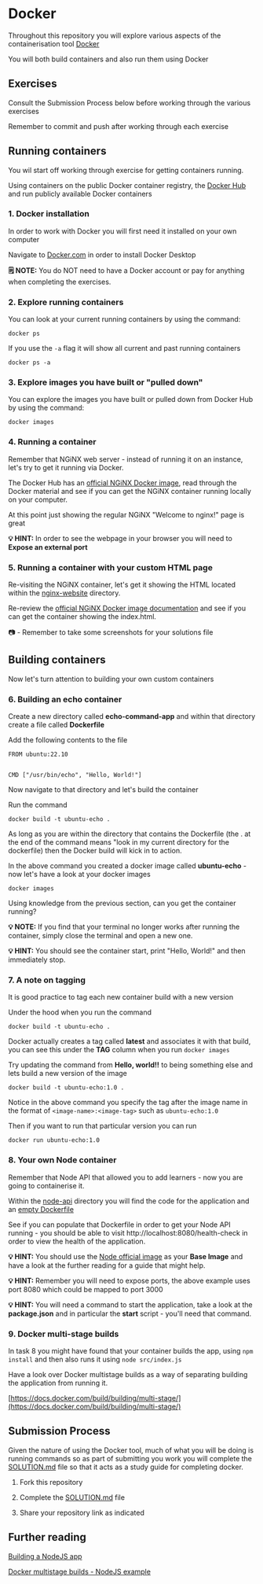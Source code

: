 # Docker

Throughout this repository you will explore various aspects of the containerisation tool [Docker](https://www.docker.com/)

You will both build containers and also run them using Docker

## Exercises

Consult the Submission Process below before working through the various exercises

Remember to commit and push after working through each exercise

## Running containers

You wil start off working through exercise for getting containers running.

Using containers on the public Docker container registry, the [Docker Hub](https://hub.docker.com/) and run publicly available Docker containers

### 1. Docker installation

In order to work with Docker you will first need it installed on your own computer

Navigate to [Docker.com](https://www.docker.com/) in order to install Docker Desktop

**🗒️ NOTE:** You do NOT need to have a Docker account or pay for anything when completing the exercises.

### 2. Explore running containers

You can look at your current running containers by using the command:

```
docker ps
```

If you use the `-a` flag it will show all current and past running containers

```
docker ps -a
```

### 3. Explore images you have built or "pulled down"

You can explore the images you have built or pulled down from Docker Hub by using the command:

```
docker images
```

### 4. Running a container

Remember that NGiNX web server - instead of running it on an instance, let's try to get it running via Docker.

The Docker Hub has an [official NGiNX Docker image](https://hub.docker.com/_/nginx), read through the Docker material and see if you can get the NGiNX container running locally on your computer.

At this point just showing the regular NGiNX "Welcome to nginx!" page is great

**💡 HINT:** In order to see the webpage in your browser you will need to **Expose an external port**

### 5. Running a container with your custom HTML page

Re-visiting the NGiNX container, let's get it showing the HTML located within the [nginx-website](./nginx-website) directory.

Re-review the [official NGiNX Docker image documentation](https://hub.docker.com/_/nginx) and see if you can get the container showing the index.html.

📷 - Remember to take some screenshots for your solutions file

## Building containers

Now let's turn attention to building your own custom containers

### 6. Building an echo container

Create a new directory called **echo-command-app** and within that directory create a file called **Dockerfile**

Add the following contents to the file

```
FROM ubuntu:22.10


CMD ["/usr/bin/echo", "Hello, World!"]
```

Now navigate to that directory and let's build the container

Run the command

```
docker build -t ubuntu-echo .
```

As long as you are within the directory that contains the Dockerfile (the . at the end of the command means "look in my current directory for the dockerfile) then the Docker build will kick in to action.

In the above command you created a docker image called **ubuntu-echo** - now let's have a look at your docker images

```
docker images
```

Using knowledge from the previous section, can you get the container running?

**💡 NOTE:** If you find that your terminal no longer works after running the container, simply close the terminal and open a new one.

**💡 HINT:** You should see the container start, print "Hello, World!" and then immediately stop.

### 7. A note on tagging

It is good practice to tag each new container build with a new version

Under the hood when you run the command

```
docker build -t ubuntu-echo .
```

Docker actually creates a tag called **latest** and associates it with that build, you can see this under the **TAG** column when you run `docker images`

Try updating the command from **Hello, world!!** to being something else and lets build a new version of the image

```
docker build -t ubuntu-echo:1.0 .
```

Notice in the above command you specify the tag after the image name in the format of `<image-name>:<image-tag>` such as `ubuntu-echo:1.0`

Then if you want to run that particular version you can run

```
docker run ubuntu-echo:1.0
```

### 8. Your own Node container

Remember that Node API that allowed you to add learners - now you are going to containerise it.

Within the [node-api](./node-api) directory you will find the code for the application and an [empty Dockerfile](./node-api/Dockerfile)

See if you can populate that Dockerfile in order to get your Node API running - you should be able to visit http://localhost:8080/health-check in order to view the health of the application.

**💡 HINT:** You should use the [Node official image](https://hub.docker.com/_/node) as your **Base Image** and have a look at the further reading for a guide that might help.

**💡 HINT:** Remember you will need to expose ports, the above example uses port 8080 which could be mapped to port 3000

**💡 HINT:** You will need a command to start the application, take a look at the **package.json** and in particular the **start** script - you'll need that command.

### 9. Docker multi-stage builds

In task 8 you might have found that your container builds the app, using `npm install` and then also runs it using `node src/index.js`

Have a look over Docker multistage builds as a way of separating building the application from running it.

[https://docs.docker.com/build/building/multi-stage/](https://docs.docker.com/build/building/multi-stage/)

## Submission Process

Given the nature of using the Docker tool, much of what you will be doing is running commands so as part of submitting you work you will complete the [SOLUTION.md](./SOLUTION.md) file so that it acts as a study guide for completing docker.

1. Fork this repository

2. Complete the [SOLUTION.md](./SOLUTION.md) file

3. Share your repository link as indicated

## Further reading

[Building a NodeJS app](https://nodejs.org/en/docs/guides/nodejs-docker-webapp)

[Docker multistage builds - NodeJS example](https://sachithsiriwardana.medium.com/dockerizing-nodejs-application-with-multi-stage-build-e30477ca572)
